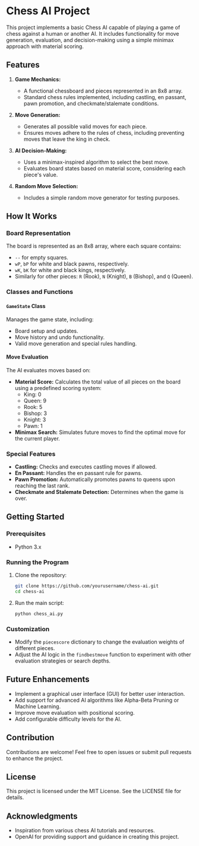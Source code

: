 # Chess AI Project

This project implements a basic Chess AI capable of playing a game of chess against a human or another AI. It includes functionality for move generation, evaluation, and decision-making using a simple minimax approach with material scoring.

## Features

1. **Game Mechanics:**
   - A functional chessboard and pieces represented in an 8x8 array.
   - Standard chess rules implemented, including castling, en passant, pawn promotion, and checkmate/stalemate conditions.

2. **Move Generation:**
   - Generates all possible valid moves for each piece.
   - Ensures moves adhere to the rules of chess, including preventing moves that leave the king in check.

3. **AI Decision-Making:**
   - Uses a minimax-inspired algorithm to select the best move.
   - Evaluates board states based on material score, considering each piece's value.

4. **Random Move Selection:**
   - Includes a simple random move generator for testing purposes.

## How It Works

### Board Representation
The board is represented as an 8x8 array, where each square contains:
- `--` for empty squares.
- `wP`, `bP` for white and black pawns, respectively.
- `wK`, `bK` for white and black kings, respectively.
- Similarly for other pieces: `R` (Rook), `N` (Knight), `B` (Bishop), and `Q` (Queen).

### Classes and Functions

#### `GameState` Class
Manages the game state, including:
- Board setup and updates.
- Move history and undo functionality.
- Valid move generation and special rules handling.

#### Move Evaluation
The AI evaluates moves based on:
- **Material Score:** Calculates the total value of all pieces on the board using a predefined scoring system:
  - King: 0
  - Queen: 9
  - Rook: 5
  - Bishop: 3
  - Knight: 3
  - Pawn: 1
- **Minimax Search:** Simulates future moves to find the optimal move for the current player.

### Special Features
- **Castling:** Checks and executes castling moves if allowed.
- **En Passant:** Handles the en passant rule for pawns.
- **Pawn Promotion:** Automatically promotes pawns to queens upon reaching the last rank.
- **Checkmate and Stalemate Detection:** Determines when the game is over.

## Getting Started

### Prerequisites
- Python 3.x

### Running the Program
1. Clone the repository:
   ```bash
   git clone https://github.com/yourusername/chess-ai.git
   cd chess-ai
   ```
2. Run the main script:
   ```bash
   python chess_ai.py
   ```

### Customization
- Modify the `piecescore` dictionary to change the evaluation weights of different pieces.
- Adjust the AI logic in the `findbestmove` function to experiment with other evaluation strategies or search depths.

## Future Enhancements
- Implement a graphical user interface (GUI) for better user interaction.
- Add support for advanced AI algorithms like Alpha-Beta Pruning or Machine Learning.
- Improve move evaluation with positional scoring.
- Add configurable difficulty levels for the AI.

## Contribution
Contributions are welcome! Feel free to open issues or submit pull requests to enhance the project.

## License
This project is licensed under the MIT License. See the LICENSE file for details.

## Acknowledgments
- Inspiration from various chess AI tutorials and resources.
- OpenAI for providing support and guidance in creating this project.

